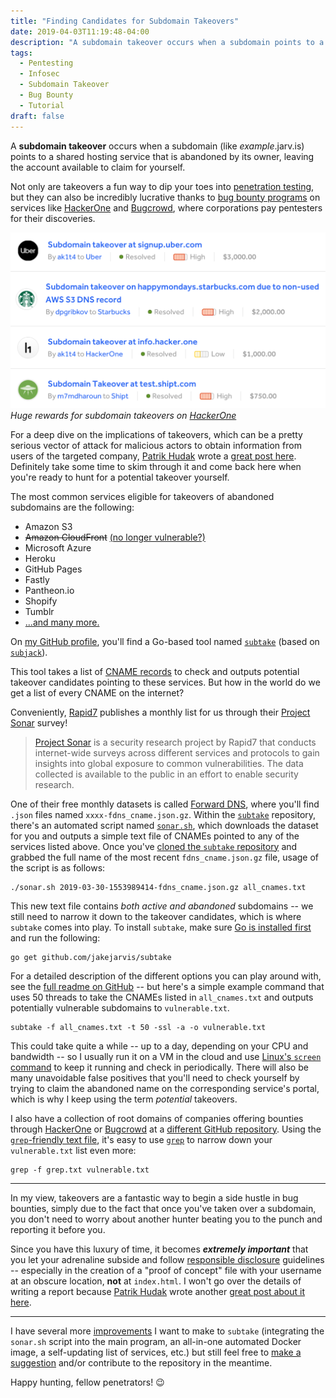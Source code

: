 ```yaml
---
title: "Finding Candidates for Subdomain Takeovers"
date: 2019-04-03T11:19:48-04:00
description: "A subdomain takeover occurs when a subdomain points to a shared hosting service that is abandoned by its owner, leaving the account available to claim for yourself."
tags:
  - Pentesting
  - Infosec
  - Subdomain Takeover
  - Bug Bounty
  - Tutorial
draft: false
---
```


A **subdomain takeover** occurs when a subdomain (like *example*.jarv.is) points to a shared hosting service that is abandoned by its owner, leaving the account available to claim for yourself.

Not only are takeovers a fun way to dip your toes into [penetration testing](https://www.cloudflare.com/learning/security/glossary/what-is-penetration-testing/), but they can also be incredibly lucrative thanks to [bug bounty programs](https://en.wikipedia.org/wiki/Bug_bounty_program) on services like [HackerOne](https://hackerone.com/hacktivity?order_direction=DESC&order_field=popular&filter=type%3Aall&querystring=subdomain%20takeover) and [Bugcrowd](https://bugcrowd.com/programs), where corporations pay pentesters for their discoveries.

![Huge rewards for subdomain takeovers on HackerOne](images/hackerone-2.png)
*Huge rewards for subdomain takeovers on [HackerOne](https://hackerone.com/hacktivity?order_direction=DESC&order_field=popular&filter=type%3Aall&querystring=subdomain%20takeover)*

For a deep dive on the implications of takeovers, which can be a pretty serious vector of attack for malicious actors to obtain information from users of the targeted company, [Patrik Hudak](https://twitter.com/0xpatrik) wrote a [great post here](https://0xpatrik.com/subdomain-takeover/). Definitely take some time to skim through it and come back here when you're ready to hunt for a potential takeover yourself.

The most common services eligible for takeovers of abandoned subdomains are the following:

- Amazon S3
- ~~Amazon CloudFront~~ [(no longer vulnerable?)](https://github.com/EdOverflow/can-i-take-over-xyz/issues/29)
- Microsoft Azure
- Heroku
- GitHub Pages
- Fastly
- Pantheon.io
- Shopify
- Tumblr
- [...and many more.](https://github.com/EdOverflow/can-i-take-over-xyz#all-entries)

On [my GitHub profile](https://github.com/jakejarvis/), you'll find a Go-based tool named [`subtake`](https://github.com/jakejarvis/subtake) (based on [`subjack`](https://github.com/haccer/subjack)).

This tool takes a list of [CNAME records](https://support.dnsimple.com/articles/cname-record/) to check and outputs potential takeover candidates pointing to these services. But how in the world do we get a list of every CNAME on the internet?

Conveniently, [Rapid7](https://www.rapid7.com/) publishes a monthly list for us through their [Project Sonar](https://www.rapid7.com/research/project-sonar/) survey!

> [Project Sonar](https://opendata.rapid7.com/about/) is a security research project by Rapid7 that conducts internet-wide surveys across different services and protocols to gain insights into global exposure to common vulnerabilities. The data collected is available to the public in an effort to enable security research.

One of their free monthly datasets is called [Forward DNS](https://opendata.rapid7.com/sonar.fdns_v2/), where you'll find `.json` files named `xxxx-fdns_cname.json.gz`. Within the [`subtake`](https://github.com/jakejarvis/subtake) repository, there's an automated script named [`sonar.sh`](https://github.com/jakejarvis/subtake/blob/master/sonar.sh), which downloads the dataset for you and outputs a simple text file of CNAMEs pointed to any of the services listed above. Once you've [cloned the `subtake` repository](https://github.com/jakejarvis/subtake) and grabbed the full name of the most recent `fdns_cname.json.gz` file, usage of the script is as follows:

```
./sonar.sh 2019-03-30-1553989414-fdns_cname.json.gz all_cnames.txt
```

This new text file contains *both active and abandoned* subdomains -- we still need to narrow it down to the takeover candidates, which is where `subtake` comes into play. To install `subtake`, make sure [Go is installed first](https://golang.org/doc/install#install) and run the following:

```
go get github.com/jakejarvis/subtake
```

For a detailed description of the different options you can play around with, see the [full readme on GitHub](https://github.com/jakejarvis/subtake#usage) -- but here's a simple example command that uses 50 threads to take the CNAMEs listed in `all_cnames.txt` and outputs potentially vulnerable subdomains to `vulnerable.txt`.

```
subtake -f all_cnames.txt -t 50 -ssl -a -o vulnerable.txt
```

This could take quite a while -- up to a day, depending on your CPU and bandwidth -- so I usually run it on a VM in the cloud and use [Linux's `screen` command](https://www.howtoforge.com/linux_screen) to keep it running and check in periodically. There will also be many unavoidable false positives that you'll need to check yourself by trying to claim the abandoned name on the corresponding service's portal, which is why I keep using the term *potential* takeovers. 

I also have a collection of root domains of companies offering bounties through [HackerOne](https://hackerone.com/directory/) or [Bugcrowd](https://bugcrowd.com/programs) at a [different GitHub repository](https://github.com/jakejarvis/bounty-domains/). Using the [`grep`-friendly text file](https://github.com/jakejarvis/bounty-domains/blob/master/grep.txt), it's easy to use [`grep`](http://man7.org/linux/man-pages/man1/grep.1.html) to narrow down your `vulnerable.txt` list even more:

```
grep -f grep.txt vulnerable.txt
```

---

In my view, takeovers are a fantastic way to begin a side hustle in bug bounties, simply due to the fact that once you've taken over a subdomain, you don't need to worry about another hunter beating you to the punch and reporting it before you.

Since you have this luxury of time, it becomes ***extremely important*** that you let your adrenaline subside and follow [responsible disclosure](https://www.bugcrowd.com/resource/what-is-responsible-disclosure/) guidelines -- especially in the creation of a "proof of concept" file with your username at an obscure location, **not** at `index.html`. I won't go over the details of writing a report because [Patrik Hudak](https://twitter.com/0xpatrik) wrote another [great post about it here](https://0xpatrik.com/takeover-proofs/).

---

I have several more [improvements](https://github.com/jakejarvis/subtake#to-do) I want to make to `subtake` (integrating the `sonar.sh` script into the main program, an all-in-one automated Docker image, a self-updating list of services, etc.) but still feel free to [make a suggestion](https://github.com/jakejarvis/subtake/issues) and/or contribute to the repository in the meantime.

Happy hunting, fellow penetrators! 😉